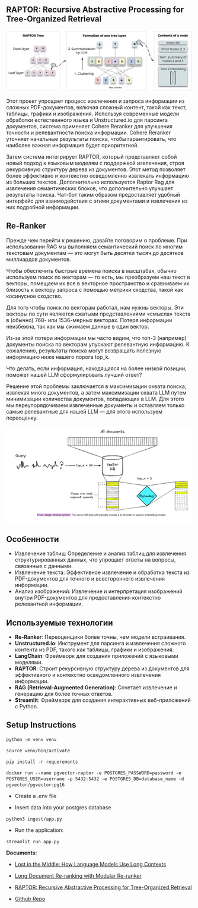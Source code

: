 ## RAPTOR: Recursive Abstractive Processing for Tree-Organized Retrieval

<picture>
  <img alt="Shows an illustrated sun in light color mode and a moon with stars in dark color mode." src="data/raptor.jpg">
</picture>

Этот проект упрощает процесс извлечения и запроса информации из сложных PDF-документов, включая сложный контент, такой как текст, таблицы, графики и изображения. Используя современные модели обработки естественного языка и Unstructured.io для парсинга документов, система применяет Cohere Reranker для улучшения точности и релевантности поиска информации. Cohere Reranker уточняет начальные результаты поиска, чтобы гарантировать, что наиболее важная информация будет приоритетной.

Затем система интегрирует RAPTOR, который представляет собой новый подход к языковым моделям с поддержкой извлечения, строя рекурсивную структуру дерева из документов. Этот метод позволяет более эффективно и контекстно осведомленно извлекать информацию из больших текстов. Дополнительно используется Raptor Rag для извлечения семантических блоков, что дополнительно улучшает результаты поиска. Чат-бот таким образом предоставляет удобный интерфейс для взаимодействия с этими документами и извлечения из них подробной информации.

## Re-Ranker

Прежде чем перейти к решению, давайте поговорим о проблеме. При использовании RAG мы выполняем семантический поиск по многим текстовым документам — это могут быть десятки тысяч до десятков миллиардов документов.

Чтобы обеспечить быстрые времена поиска в масштабах, обычно используем поиск по векторам — то есть, мы преобразуем наш текст в векторы, помещаем их все в векторное пространство и сравниваем их близость к вектору запроса с помощью метрики сходства, такой как косинусное сходство.

Для того чтобы поиск по векторам работал, нам нужны векторы. Эти векторы по сути являются сжатыми представлениями «смысла» текста в (обычно) 768- или 1536-мерных векторах. Потеря информации неизбежна, так как мы сжимаем данные в один вектор.

Из-за этой потери информации мы часто видим, что топ-3 (например) документы поиска по векторам упускают релевантную информацию. К сожалению, результаты поиска могут возвращать полезную информацию ниже нашего порога top_k.

Что делать, если информация, находящаяся на более низкой позиции, поможет нашей LLM сформулировать лучший ответ?

Решение этой проблемы заключается в максимизации охвата поиска, извлекая много документов, а затем максимизации охвата LLM путем минимизации количества документов, попадающих в LLM. Для этого мы переупорядочиваем извлеченные документы и оставляем только самые релевантные для нашей LLM — для этого используем переоценку.

![My test image](data/re_ranker2.png)

## Особенности

- Извлечение таблиц: Определение и анализ таблиц для извлечения структурированных данных, что упрощает ответы на вопросы, связанные с данными.
- Извлечение текста: Эффективное извлечение и обработка текста из PDF-документов для точного и всестороннего извлечения информации.
- Анализ изображений: Извлечение и интерпретация изображений внутри PDF-документов для предоставления контекстно релевантной информации.

## Используемые технологии
- **Re-Ranker**: Переоценщики более точны, чем модели встраивания.
- **Unstructured.io**: Инструмент для парсинга и извлечения сложного контента из PDF, такого как таблицы, графики и изображения.
- **LangChain**: Фреймворк для создания приложений с языковыми моделями.
- **RAPTOR**: Строит рекурсивную структуру дерева из документов для эффективного и контекстно осведомленного извлечения информации.
- **RAG (Retrieval-Augmented Generation)**: Сочетает извлечение и генерацию для более точных ответов.
- **Streamlit**: Фреймворк для создания интерактивных веб-приложений с Python.

## Setup Instructions
```
python -m venv venv
```
```
source venv/bin/activate
```
```
pip install -r requerements 
```
```
docker run --name pgvector-raptor -e POSTGRES_PASSWORD=password -e POSTGRES_USER=username -p 5432:5432 -e POSTGRES_DB=database_name -d pgvector/pgvector:pg16
```
- Create a .env file 

- Insert data into your postgres database
```
python3 ingest/app.py
```

- Run the application:
```
streamlit run app.py
```



**Documents:**
- [Lost in the Middle: How Language Models Use Long Contexts](https://arxiv.org/pdf/2307.03172)
- [Long Document Re-ranking with Modular Re-ranker](https://arxiv.org/pdf/2205.04275)

- [RAPTOR: Recursive Abstractive Processing for Tree-Organized Retrieval](https://arxiv.org/abs/2401.18059)

- [Github Repo](https://github.com/parthsarthi03/raptor)